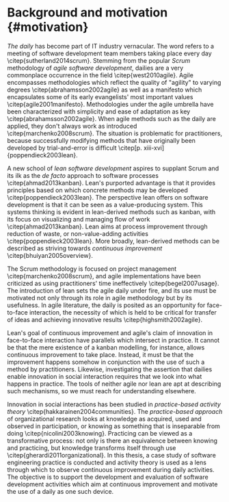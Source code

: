 
# Background and motivation {#motivation}

*The daily* has become part of IT industry vernacular. The word refers to a meeting of software development team members taking place every day \citep{sutherland2014scrum}. Stemming from the popular *Scrum* methodology of *agile software development*, dailies are a very commonplace occurrence in the field \citep{west2010agile}. Agile encompasses methodologies which reflect the quality of "agility" to varying degrees \citep{abrahamsson2002agile} as well as a manifesto which encapsulates some of its early evangelists' most important values \citep{agile2001manifesto}. Methodologies under the agile umbrella have been characterized with simplicity and ease of adaptation as key \citep{abrahamsson2002agile}. When agile methods such as the daily are applied, they don't always work as introduced \citep{marchenko2008scrum}. The situation is problematic for practitioners, because successfully modifying methods that have originally been developed by trial-and-error is difficult \citep[p. xiii-xvi]{poppendieck2003lean}.

A new school of *lean software development* aspires to supplant Scrum and its ilk as the *de facto* approach to software processes \citep{ahmad2013kanban}. Lean's purported advantage is that it provides principles based on which concrete methods may be developed \citep{poppendieck2003lean}. The perspective lean offers on software development is that it can be seen as a value-producing system. This systems thinking is evident in lean-derived methods such as kanban, with its focus on visualizing and managing flow of work \citep{ahmad2013kanban}. Lean aims at process improvement through reduction of waste, or non-value-adding activities \citep{poppendieck2003lean}. More broadly, lean-derived methods can be described as striving towards *continuous improvement* \citep{bhuiyan2005overview}.

The Scrum methodology is focused on project management \citep{marchenko2008scrum}, and agile implementations have been criticized as using practitioners' time ineffectively \citep{begel2007usage}. The introduction of lean sets the agile daily under fire, and its use must be motivated not only through its role in agile methodology but by its usefulness. In agile literature, the daily is posited as an opportunity for face-to-face interaction, the necessity of which is held to be critical for transfer of ideas and achieving innovative results \citep{highsmith2002agile}.

Lean's goal of continuous improvement and agile's claim of innovation in face-to-face interaction have parallels which intersect in practice. It cannot be that the mere existence of a kanban modelling, for instance, allows continuous improvement to take place. Instead, it must be that the improvement happens somehow in conjunction with the use of such a method by practitioners. Likewise, investigating the assertion that dailies enable innovation in social interaction requires that we look into what happens in practice. The tools of neither agile nor lean are apt at describing such mechanisms, so we must reach for understanding elsewhere.

Innovation in social interactions has been studied in *practice-based activity theory* \citep{hakkarainen2004communities}. The *practice-based approach* of organizational research looks at knowledge as acquired, used and observed in participation, or knowing as something that is inseparable from doing \citep{nicolini2003knowing}. Practicing can be viewed as a transformative process: not only is there an equivalence between knowing and practicing, but knowledge transforms itself through use \citep{gherardi2011organizational}. In this thesis, a case study of software engineering practice is conducted and activity theory is used as a lens through which to observe continuous improvement during daily activities. The objective is to support the development and evaluation of software development activities which aim at continuous improvement and motivate the use of a daily as one such device.

